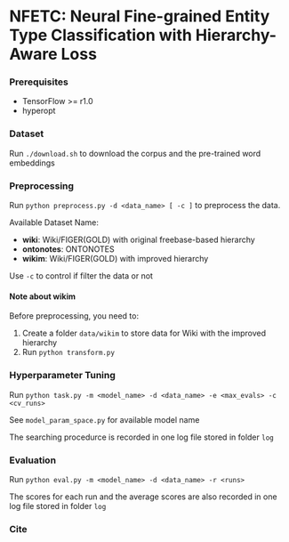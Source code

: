 # NFETC: Neural Fine-grained Entity Type Classification with Hierarchy-Aware Loss

### Prerequisites

- TensorFlow >= r1.0
- hyperopt

### Dataset

Run `./download.sh` to download the corpus and the pre-trained word embeddings

### Preprocessing

Run `python preprocess.py -d <data_name> [ -c ]` to preprocess the data.

Available Dataset Name:

- **wiki**: Wiki/FIGER(GOLD) with original freebase-based hierarchy
- **ontonotes**: ONTONOTES
- **wikim**: Wiki/FIGER(GOLD) with improved hierarchy

Use `-c` to control if filter the data or not

#### Note about wikim

Before preprocessing, you need to:

1. Create a folder `data/wikim` to store data for Wiki with the improved hierarchy
2. Run `python transform.py`

### Hyperparameter Tuning

Run `python task.py -m <model_name> -d <data_name> -e <max_evals> -c <cv_runs>`

See `model_param_space.py` for available model name

The searching procedurce is recorded in one log file stored in folder `log`

### Evaluation

Run `python eval.py -m <model_name> -d <data_name> -r <runs>`

The scores for each run and the average scores are also recorded in one log file stored in folder `log`

### Cite
